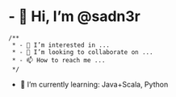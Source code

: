 # - 👋 Hi, I’m @sadn3r
```
/**
 * - 👀 I’m interested in ...
 * - 💞️ I’m looking to collaborate on ...
 * - 📫 How to reach me ...
 */
```
- 🌱 I’m currently learning: Java+Scala, Python
<!---
sadn3r/sadn3r is a ✨ special ✨ repository because its `README.md` (this file) appears on your GitHub profile.
You can click the Preview link to take a look at your changes.
--->
